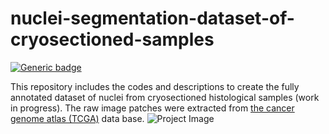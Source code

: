 # nuclei-segmentation-dataset-of-cryosectioned-samples
[![Generic badge](https://img.shields.io/badge/Code-MATLAB-<COLOR>.svg)](https://shields.io/)

This repository includes the codes and descriptions to create the fully annotated dataset of nuclei from cryosectioned histological samples (work in progress). The raw image patches were extracted from <a href="https://portal.gdc.cancer.gov/">the cancer genome atlas (TCGA)</a> data base.
![Project Image](https://github.com/masih4/nuclei-segmentation-dataset-of-cryosectioned-samples/blob/master/.gitfiles/example.png)
